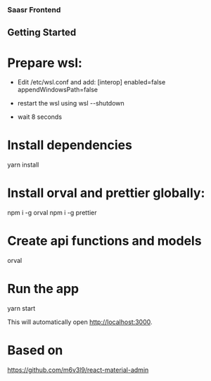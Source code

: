 ### Saasr Frontend

## Getting Started

# Prepare wsl:

- Edit /etc/wsl.conf and add:
  [interop]
  enabled=false
  appendWindowsPath=false

- restart the wsl using
  wsl --shutdown

- wait 8 seconds

# Install dependencies

yarn install

# Install orval and prettier globally:

npm i -g orval
npm i -g prettier

# Create api functions and models

orval

# Run the app

yarn start

This will automatically open [http://localhost:3000](http://localhost:3000).

# Based on

https://github.com/m6v3l9/react-material-admin
